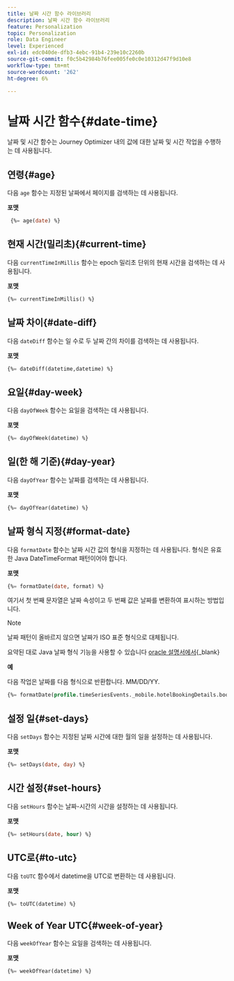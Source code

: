 ```yaml
---
title: 날짜 시간 함수 라이브러리
description: 날짜 시간 함수 라이브러리
feature: Personalization
topic: Personalization
role: Data Engineer
level: Experienced
exl-id: edc040de-dfb3-4ebc-91b4-239e10c2260b
source-git-commit: f0c5b42984b76fee005fe0c0e10312d47f9d10e8
workflow-type: tm+mt
source-wordcount: '262'
ht-degree: 6%

---
```


# 날짜 시간 함수{#date-time}

날짜 및 시간 함수는 Journey Optimizer 내의 값에 대한 날짜 및 시간 작업을 수행하는 데 사용됩니다.

## 연령{#age}

다음 `age` 함수는 지정된 날짜에서 페이지를 검색하는 데 사용됩니다.

**포맷**

```sql
 {%= age(date) %}
```

<!--
**Example**

The following operation gets the value of the identity map for the key `example@example.com`.

```sql
 {%= age(date) %}
```
-->

## 현재 시간(밀리초){#current-time}

다음 `currentTimeInMillis` 함수는 epoch 밀리초 단위의 현재 시간을 검색하는 데 사용됩니다.

**포맷**

```sql
{%= currentTimeInMillis() %}
```

<!--
**Example**

The following operation gets all the keys for the map `identityMap`.

```sql
{%= keys(identityMap) %}
```
-->

## 날짜 차이{#date-diff}

다음 `dateDiff` 함수는 일 수로 두 날짜 간의 차이를 검색하는 데 사용됩니다.

**포맷**

```sql
{%= dateDiff(datetime,datetime) %}
```

<!--
**Example**

The following operation gets all the values for the map `identityMap`.

```sql
{%= values(identityMap) %}
```
-->


## 요일{#day-week}

다음 `dayOfWeek` 함수는 요일을 검색하는 데 사용됩니다.

**포맷**

```sql
{%= dayOfWeek(datetime) %}
```

<!--
**Example**

The following operation gets all the values for the map `identityMap`.

```sql
{%= values(identityMap) %}
```
-->

## 일(한 해 기준){#day-year}

다음 `dayOfYear` 함수는 날짜를 검색하는 데 사용됩니다.

**포맷**

```sql
{%= dayOfYear(datetime) %}
```

<!--
**Example**

The following operation gets all the values for the map `identityMap`.

```sql
{%= values(identityMap) %}
```
-->

## 날짜 형식 지정{#format-date}

다음 `formatDate` 함수는 날짜 시간 값의 형식을 지정하는 데 사용됩니다. 형식은 유효한 Java DateTimeFormat 패턴이어야 합니다.

**포맷**

```sql
{%= formatDate(date, format) %}
```

여기서 첫 번째 문자열은 날짜 속성이고 두 번째 값은 날짜를 변환하여 표시하는 방법입니다.

>[!NOTE]
>
> 날짜 패턴이 올바르지 않으면 날짜가 ISO 표준 형식으로 대체됩니다.
>
> 요약된 대로 Java 날짜 형식 기능을 사용할 수 있습니다 [oracle 설명서에서](https://docs.oracle.com/javase/8/docs/api/java/time/format/DateTimeFormatter.html){_blank}

**예**

다음 작업은 날짜를 다음 형식으로 반환합니다. MM/DD/YY.

```sql
{%= formatDate(profile.timeSeriesEvents._mobile.hotelBookingDetails.bookingDate, "MM/DD/YY") %}
```

## 설정 일{#set-days}

다음 `setDays` 함수는 지정된 날짜 시간에 대한 월의 일을 설정하는 데 사용됩니다.

**포맷**

```sql
{%= setDays(date, day) %}
```

<!--
**Example**

The following operation gets all the values for the map `identityMap`.

```sql
{%= values(identityMap) %}
```
-->

## 시간 설정{#set-hours}

다음 `setHours` 함수는 날짜-시간의 시간을 설정하는 데 사용됩니다.

**포맷**

```sql
{%= setHours(date, hour) %}
```

<!--
**Example**

The following operation gets all the values for the map `identityMap`.

```sql
{%= values(identityMap) %}
```
-->


## UTC로{#to-utc}

다음 `toUTC` 함수에서 datetime을 UTC로 변환하는 데 사용됩니다.


**포맷**

```sql
{%= toUTC(datetime) %}
```

<!--
**Example**

The following operation gets all the values for the map `identityMap`.

```sql
{%= values(identityMap) %}
```
-->


## Week of Year UTC{#week-of-year}

다음 `weekOfYear` 함수는 요일을 검색하는 데 사용됩니다.

**포맷**

```sql
{%= weekOfYear(datetime) %}
```

<!--
**Example**

The following operation gets all the values for the map `identityMap`.

```sql
{%= values(identityMap) %}
```
-->
